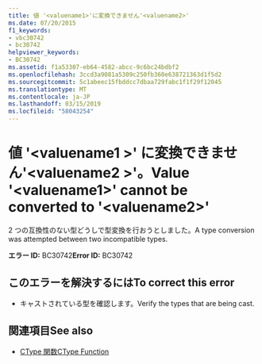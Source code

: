 ```yaml
---
title: 値 '<valuename1>'に変換できません'<valuename2>'
ms.date: 07/20/2015
f1_keywords:
- vbc30742
- bc30742
helpviewer_keywords:
- BC30742
ms.assetid: f1a53307-eb64-4582-abcc-9c6bc24bdbf2
ms.openlocfilehash: 3ccd3a9081a5309c250fb360e638721363d1f5d2
ms.sourcegitcommit: 5c1abeec15fbddcc7dbaa729fabc1f1f29f12045
ms.translationtype: MT
ms.contentlocale: ja-JP
ms.lasthandoff: 03/15/2019
ms.locfileid: "58043254"
---
```

# <a name="value-valuename1-cannot-be-converted-to-valuename2"></a><span data-ttu-id="c7b0e-102">値 '\<valuename1 >' に変換できません'\<valuename2 >'。</span><span class="sxs-lookup"><span data-stu-id="c7b0e-102">Value '\<valuename1>' cannot be converted to '\<valuename2>'</span></span>
<span data-ttu-id="c7b0e-103">2 つの互換性のない型どうしで型変換を行おうとしました。</span><span class="sxs-lookup"><span data-stu-id="c7b0e-103">A type conversion was attempted between two incompatible types.</span></span>  
  
 <span data-ttu-id="c7b0e-104">**エラー ID:** BC30742</span><span class="sxs-lookup"><span data-stu-id="c7b0e-104">**Error ID:** BC30742</span></span>  
  
## <a name="to-correct-this-error"></a><span data-ttu-id="c7b0e-105">このエラーを解決するには</span><span class="sxs-lookup"><span data-stu-id="c7b0e-105">To correct this error</span></span>  
  
-   <span data-ttu-id="c7b0e-106">キャストされている型を確認します。</span><span class="sxs-lookup"><span data-stu-id="c7b0e-106">Verify the types that are being cast.</span></span>  
  
## <a name="see-also"></a><span data-ttu-id="c7b0e-107">関連項目</span><span class="sxs-lookup"><span data-stu-id="c7b0e-107">See also</span></span>

- [<span data-ttu-id="c7b0e-108">CType 関数</span><span class="sxs-lookup"><span data-stu-id="c7b0e-108">CType Function</span></span>](../../visual-basic/language-reference/functions/ctype-function.md)
